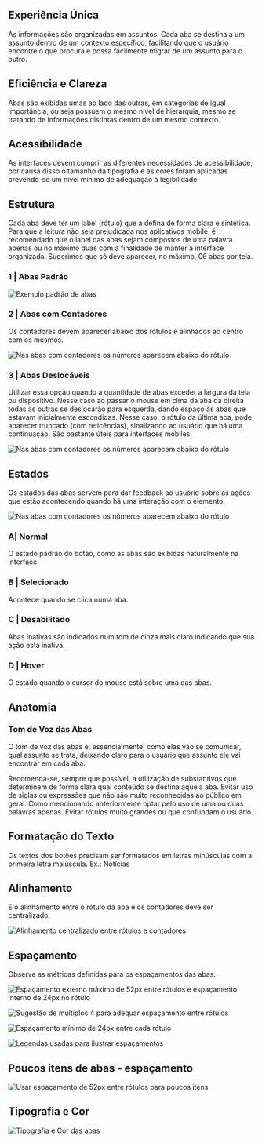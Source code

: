 ## Experiência Única

As informações são organizadas em assuntos. Cada aba se destina a um assunto dentro de um contexto específico, facilitando que o usuário encontre o que procura e possa facilmente migrar de um assunto para o outro.

## Eficiência e Clareza

Abas são exibidas umas ao lado das outras, em categorias de igual importância, ou seja possuem o mesmo nível de hierarquia, mesmo se tratando de informações distintas dentro de um mesmo contexto.

## Acessibilidade

As interfaces devem cumprir as diferentes necessidades de acessibilidade, por causa disso o tamanho da tipografia e as cores foram aplicadas prevendo-se um nível mínimo de adequação à legibilidade.

## Estrutura

Cada aba deve ter um label (rótulo) que a defina de forma clara e sintética. Para que a leitura não seja prejudicada nos aplicativos mobile, é recomendado que o label das abas sejam compostos de uma palavra apenas ou no máximo duas com a finalidade de manter a interface organizada. Sugerimos que só deve aparecer, no máximo, 06 abas por tela.

### 1 | Abas Padrão

![Exemplo padrão de abas](/assets/design-system/docs/assets/images/components/abas/abas-padrao.png)

### 2 | Abas com Contadores

Os contadores devem aparecer abaixo dos rótulos e alinhados ao centro com os mesmos.

![Nas abas com contadores os números aparecem abaixo do rótulo](/assets/design-system/docs/assets/images/components/abas/abas-contadores.png)

### 3 | Abas Deslocáveis

Utilizar essa opção quando a quantidade de abas exceder a largura da tela ou dispositivo. Nesse caso ao passar o mouse em cima da aba da direita todas as outras se deslocarão para esquerda, dando espaço às abas que estavam inicialmente escondidas. Nesse caso, o rótulo da última aba, pode aparecer truncado (com reticências), sinalizando ao usuário que há uma continuação. São bastante úteis para interfaces mobiles.

![Nas abas com contadores os números aparecem abaixo do rótulo](/assets/design-system/docs/assets/images/components/abas/abas-delocaveis.png)

## Estados

Os estados das abas servem para dar feedback ao usuário sobre as ações que estão acontecendo quando há uma interação com o elemento.

![Nas abas com contadores os números aparecem abaixo do rótulo](/assets/design-system/docs/assets/images/components/abas/abas-estados.png)

### A| Normal

O estado padrão do botão, como as abas são exibidas naturalmente na interface.

### B | Selecionado

Acontece quando se clica numa aba.

### C | Desabilitado

Abas inativas são indicados num tom de cinza mais claro indicando que sua ação está inativa.

### D | Hover

O estado quando o cursor do mouse está sobre uma das abas.

## Anatomia

### Tom de Voz das Abas

O tom de voz das abas é, essencialmente, como elas vão se comunicar, qual assunto se trata, deixando claro para o usuário que assunto ele vai encontrar em cada aba.

Recomenda-se, sempre que possível, a utilização de substantivos que determinem de forma clara qual conteúdo se destina aquela aba. Evitar uso de siglas ou expressões que não são muito reconhecidas ao público em geral. Como mencionando anteriormente optar pelo uso de uma ou duas palavras apenas. Evitar rótulos muito grandes ou que confundam o usuário.

## Formatação do Texto

Os textos dos botões precisam ser formatados em letras minúsculas com a primeira letra maiúscula. Ex.: Notícias

## Alinhamento

E o alinhamento entre o rótulo da aba e os contadores deve ser centralizado.

![Alinhamento centralizado entre rótulos e contadores](/assets/design-system/docs/assets/images/components/abas/abas-alinhamento.png)

## Espaçamento

Observe as métricas definidas para os espaçamentos das abas.

![Espaçamento externo máximo de 52px entre rótulos e espaçamento interno de 24px no rótulo](/assets/design-system/docs/assets/images/components/abas/abas-espacamento-1.png)

![Sugestão de múltiplos 4 para adequar espaçamento entre rótulos](/assets/design-system/docs/assets/images/components/abas/abas-espacamento-2.png)

![Espaçamento mínimo de 24px entre cada rótulo](/assets/design-system/docs/assets/images/components/abas/abas-espacamento-3.png)

![Legendas usadas para ilustrar espaçamentos](/assets/design-system/docs/assets/images/components/abas/abas-legendas.png)

## Poucos itens de abas - espaçamento

![Usar espaçamento de 52px entre rótulos para poucos itens](/assets/design-system/docs/assets/images/components/abas/abas-espacamento-4.png)

## Tipografia e Cor

![Tipografia e Cor das abas](/assets/design-system/docs/assets/images/components/abas/abas-tipografia.png)
